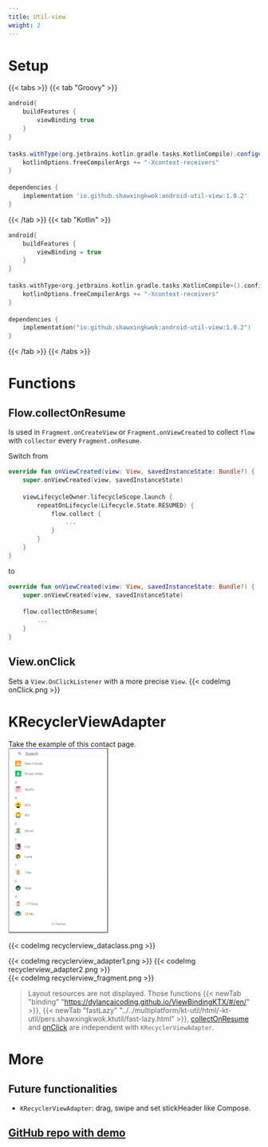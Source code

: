 ```yaml
---
title: Util-view
weight: 2
---
```


# Setup
{{< tabs >}}
{{< tab "Groovy" >}}

```groovy
android{
    buildFeatures {
        viewBinding true
    }
}

tasks.withType(org.jetbrains.kotlin.gradle.tasks.KotlinCompile).configureEach{
    kotlinOptions.freeCompilerArgs += "-Xcontext-receivers"
}

dependencies {
    implementation 'io.github.shawxingkwok:android-util-view:1.0.2'
}
```
{{< /tab >}}
{{< tab "Kotlin" >}}

```kotlin
android{
    buildFeatures {
        viewBinding = true
    }
}

tasks.withType<org.jetbrains.kotlin.gradle.tasks.KotlinCompile>().configureEach {
    kotlinOptions.freeCompilerArgs += "-Xcontext-receivers"
}

dependencies {
    implementation("io.github.shawxingkwok:android-util-view:1.0.2")
}
```
{{< /tab >}}
{{< /tabs >}}

# Functions
## Flow.collectOnResume
Is used in `Fragment.onCreateView` or `Fragment.onViewCreated` to 
collect `flow` with `collector` every `Fragment.onResume`.

Switch from
```kotlin
override fun onViewCreated(view: View, savedInstanceState: Bundle?) {
    super.onViewCreated(view, savedInstanceState)

    viewLifecycleOwner.lifecycleScope.launch {
        repeatOnLifecycle(Lifecycle.State.RESUMED) {
            flow.collect {
                ...
            }
        }
    }
}
```
to
```kotlin
override fun onViewCreated(view: View, savedInstanceState: Bundle?) {
    super.onViewCreated(view, savedInstanceState)

    flow.collectOnResume{
        ...
    }
}
```

## View.onClick
Sets a `View.OnClickListener` with a more precise `View`.
{{< codeImg onClick.png >}}

# KRecyclerViewAdapter
Take the example of this contact page.<br>
<img src="recyclerview_ui.png" width="200" alt="">

{{< codeImg recyclerview_dataclass.png >}}

{{< codeImg recyclerview_adapter1.png >}}
{{< codeImg recyclerview_adapter2.png >}}
<br>
{{< codeImg recyclerview_fragment.png >}}

> Layout resources are not displayed. Those functions
{{< newTab "binding" "https://dylancaicoding.github.io/ViewBindingKTX/#/en/" >}}, {{< newTab "fastLazy" "../../multiplatform/kt-util/html/-kt-util/pers.shawxingkwok.ktutil/fast-lazy.html" >}}, [collectOnResume](#flowcollectonresume) and [onClick](#viewonclick) 
are independent with `KRecyclerViewAdapter`.

# More 
## Future functionalities
- `KRecyclerViewAdapter`: drag, swipe and set stickHeader like Compose. 

## <a href="https://github.com/ShawxingKwok/AndroidUtil-View" target="_blank"> GitHub repo with demo</a>